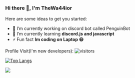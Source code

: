 ### Hi there 👋, I'm TheWa44ior


Here are some ideas to get you started:

- 🔭 I’m currently working on discord bot called PenguinBot
- 🌱 I’m currently learning  **discord.js and javascript**
- ⚡ Fun fact **Im coding on Laptop 😆**

Profile Visit(I'm new developers):
![visitors](https://visitor-badge.glitch.me/badge?page_id=page.id)

[![Top Langs](https://github-readme-stats.vercel.app/api/top-langs/?username=TheWarrior221)](https://github.com/anuraghazra/github-readme-stats)

<img src="https://github-readme-stats.vercel.app/api?username=TheWarrior221&&show_icons=true&title_color=ffffff&icon_color=bb2acf&text_color=daf7dc&bg_color=151515">
